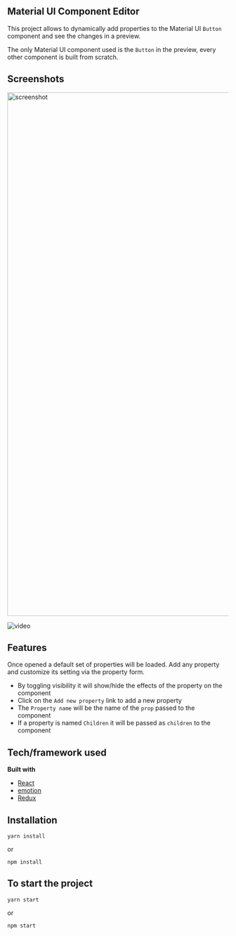 ## Material UI Component Editor

This project allows to dynamically add properties to the Material UI `Button` component and see the changes in a preview.

The only Material UI component used is the `Button` in the preview, every other component is built from scratch.

## Screenshots

<img width="1193" alt="screenshot" src="https://user-images.githubusercontent.com/45290018/159118050-11ce6ade-276c-4fa6-bf71-9b04ea02f1ee.png">

![video](https://user-images.githubusercontent.com/45290018/159118051-a5ed2f6a-3eab-4247-b561-316658e72fe2.gif)

## Features

Once opened a default set of properties will be loaded. Add any property and customize its setting via the property form.

- By toggling visibility it will show/hide the effects of the property on the component
- Click on the `Add new property` link to add a new property
- The `Property name` will be the name of the `prop` passed to the component
- If a property is named `Children` it will be passed as `children` to the component

## Tech/framework used

<b>Built with</b>

- [React](https://react.org)
- [emotion](https://emotion.sh)
- [Redux](https://redux.js.org/)

## Installation

```
yarn install
```

or

```
npm install
```

## To start the project

```
yarn start
```

or

```
npm start
```
